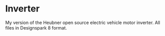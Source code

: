 # Inverter
My version of the Heubner open source electric vehicle motor inverter. All files in Designspark 8 format.
